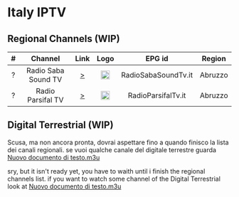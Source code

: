 <h1>Italy IPTV</h1>



<h2>Regional Channels (WIP)</h2>

| #   | Channel        | Link  | Logo | EPG id | Region |
|:---:|:--------------:|:-----:|:----:|:------:|:------:|
| ?   |Radio Saba Sound TV| [>](https://stream1.xdevel.com/video0s975496-379/stream/playlist.m3u8) | <img height="20" src="https://www.tvdream.net/img/radio-saba-sound-tv.png"/> | RadioSabaSoundTv.it |Abruzzo|
| ?   |Radio Parsifal TV| [>](https://stream9.xdevel.com/video0s976542-1303/stream/playlist.m3u8) | <img height="20" src="https://www.tvdream.net/img/parsifal-tv.png"/> | RadioParsifalTv.it |Abruzzo|

<h2>Digital Terrestrial (WIP)</h2>


Scusa, ma non ancora pronta, dovrai aspettare fino a quando finisco la lista dei canali regionali. se vuoi qualche canale del digitale terrestre guarda [Nuovo documento di testo.m3u](https://raw.githubusercontent.com/PSFaceLLC/IPTV-Italiana/main/Nuovo%20Documento%20di%20testo.m3u)

sry, but it isn't ready yet, you have to waith until i finish the regional channels list. if you want to watch some channel of the Digital Terrestrial look at [Nuovo documento di testo.m3u](https://raw.githubusercontent.com/PSFaceLLC/IPTV-Italiana/main/Nuovo%20Documento%20di%20testo.m3u)
